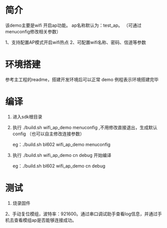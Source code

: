 # 简介

该demo主要是wifi 开启ap功能。 ap名称默认为：test_ap。 （可通过menuconfig修改相关参数）

1、支持配置AP模式开启wifi热点
2、可配置wifi名称、密码、信道等参数

# 环境搭建

参考主工程的readme，搭建开发环境后可以正常 demo 例程表示环境搭建完毕

# 编译

1. 进入sdk根目录

2. 执行 ./build.sh <platform> wifi_ap_demo menuconfig ,不用修改直接退出，生成默认config （也可以自主修改连接参数）

   eg：./build.sh bl602 wifi_ap_demo menuconfig

3. 执行 ./build.sh <platform> wifi_ap_demo cn debug 开始编译

   eg：./build.sh bl602 wifi_ap_demo cn debug

# 测试

1. 烧录固件

2、手动复位模组，波特率：921600。通过串口调试助手查看log信息，并通过手机去查看模组ap是否能够连接成功。